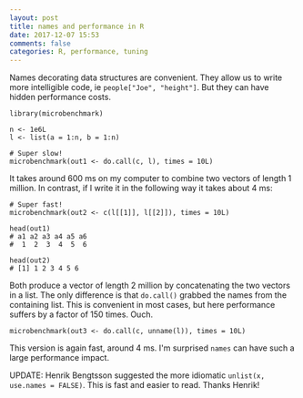 ```yaml
---
layout: post
title: names and performance in R
date: 2017-12-07 15:53
comments: false
categories: R, performance, tuning
---
```


Names decorating data structures are convenient. They allow us to write
more intelligible code, ie `people["Joe", "height"]`. But they can have
hidden performance costs.

```{R}
library(microbenchmark)

n <- 1e6L
l <- list(a = 1:n, b = 1:n)

# Super slow!
microbenchmark(out1 <- do.call(c, l), times = 10L)
```

It takes around 600 ms on my computer to combine two vectors of length 1
million. In contrast, if I write it in the following way it takes about 4 ms:

```{R}
# Super fast!
microbenchmark(out2 <- c(l[[1]], l[[2]]), times = 10L)

head(out1)
# a1 a2 a3 a4 a5 a6
#  1  2  3  4  5  6

head(out2)
# [1] 1 2 3 4 5 6
```

Both produce a vector of length 2 million by concatenating the two vectors
in a list. The only difference is that `do.call()` grabbed the names from
the containing list. This is convenient in most cases, but here performance
suffers by a factor of 150 times. Ouch.

```{R}
microbenchmark(out3 <- do.call(c, unname(l)), times = 10L)
```

This version is again fast, around 4 ms. I'm surprised `names` can have
such a large performance impact.

UPDATE: Henrik Bengtsson suggested the more idiomatic `unlist(x, use.names = FALSE)`.
This is fast and easier to read. Thanks Henrik!
